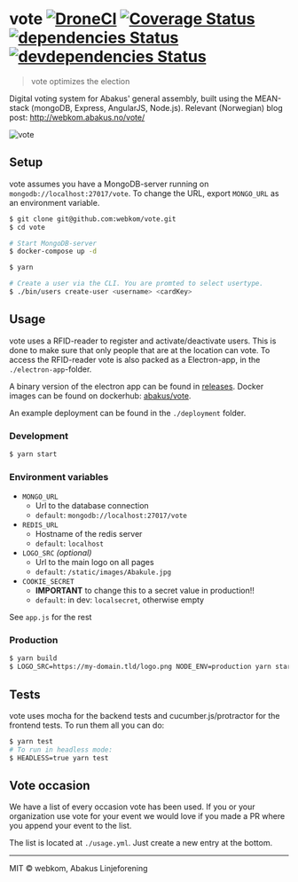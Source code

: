 # vote [![DroneCI](https://ci.abakus.no/api/badges/webkom/vote/status.svg?branch=master)](https://ci.abakus.no/webkom/vote) [![Coverage Status](https://coveralls.io/repos/github/webkom/vote/badge.svg?branch=master)](https://coveralls.io/github/webkom/vote?branch=master) [![dependencies Status](https://david-dm.org/webkom/vote/status.svg)](https://david-dm.org/webkom/vote) [![devdependencies Status](https://david-dm.org/webkom/vote/dev-status.svg)](https://david-dm.org/webkom/vote?type=dev)

> vote optimizes the election

Digital voting system for Abakus' general assembly, built using the MEAN-stack (mongoDB, Express, AngularJS, Node.js).
Relevant (Norwegian) blog post: http://webkom.abakus.no/vote/

![vote](http://i.imgur.com/DU1CXQx.png)

## Setup

vote assumes you have a MongoDB-server running on `mongodb://localhost:27017/vote`. To change the URL, export `MONGO_URL` as an environment variable.

```bash
$ git clone git@github.com:webkom/vote.git
$ cd vote

# Start MongoDB-server
$ docker-compose up -d

$ yarn

# Create a user via the CLI. You are promted to select usertype.
$ ./bin/users create-user <username> <cardKey>
```

## Usage

vote uses a RFID-reader to register and activate/deactivate users. This is done to make sure that only people that are at the location can vote. To access the RFID-reader vote is also packed as a Electron-app, in the `./electron-app`-folder.

A binary version of the electron app can be found in [releases](https://github.com/webkom/vote/releases). Docker images can be found on dockerhub: [abakus/vote](https://hub.docker.com/r/abakus/vote).

An example deployment can be found in the `./deployment` folder.

### Development

```bash
$ yarn start
```

### Environment variables

- `MONGO_URL`
  - Url to the database connection
  - `default`: `mongodb://localhost:27017/vote`
- `REDIS_URL`
  - Hostname of the redis server
  - `default`: `localhost`
- `LOGO_SRC` _(optional)_
  - Url to the main logo on all pages
  - `default`: `/static/images/Abakule.jpg`
- `COOKIE_SECRET`
  - **IMPORTANT** to change this to a secret value in production!!
  - `default`: in dev: `localsecret`, otherwise empty

See `app.js` for the rest

### Production

```bash
$ yarn build
$ LOGO_SRC=https://my-domain.tld/logo.png NODE_ENV=production yarn start
```

## Tests

vote uses mocha for the backend tests and cucumber.js/protractor for the frontend tests. To run them all you can do:

```bash
$ yarn test
# To run in headless mode:
$ HEADLESS=true yarn test
```

## Vote occasion

We have a list of every occasion vote has been used. If you or your organization use vote for your event we would love if you made a PR where you append your event to the list.

The list is located at `./usage.yml`. Just create a new entry at the bottom.

---

MIT © webkom, Abakus Linjeforening

